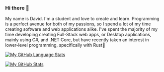 ### Hi there 👋
<p>   My name is David. I'm a student and love to create and learn. Programming is a perfect avenue for both of my passions, so I spend a lot of my time creating software and web applications alike. I've spent the majority of my time developing creating Full-Stack web apps, or Desktop applications, mainly using C#, and .NET Core, but have recently taken an interest in lower-level programming, specifically with Rust🦀
</p>

[![My GitHub Language Stats](https://github-readme-stats.vercel.app/api/top-langs/?username=davidgordon12&langs_count=5&theme=tokyonight)]()

[![My GitHub Stats](https://github-readme-stats.vercel.app/api/?username=davidgordon12&count_private=true&theme=tokyonight&showicons=true)]()
